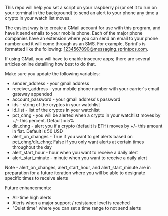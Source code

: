 This repo will help you set a script on your raspberry pi (or set it to run on your terminal in the background) to send an alert to your phone any time a crypto in your watch list moves.

The easiest way is to create a GMail account for use with this program, and have it send emails to your mobile phone. Each of the major phone companies have an extension where you can send an email to your phone number and it will come through as an SMS. For example, Sprint's is formatted like the following: 1234567890@messaging.sprintpcs.com.

If using GMail, you will have to enable insecure apps; there are several articles online detailling how best to do that.

Make sure you update the following variables:
* sender_address - your gmail address
* receiver_address - your mobile phone number with your carrier's email gateway appended
* account_password - your gmail address's password
* ids - string of the cryptos in your watchlist
* id_list - list of the cryptos in your watchlist
* pct_chng - you will be alerted when a crypto in your watchlist moves by +/- this percent. Default = 5%
* dlr_chng - alert you if a crypto (default is ETH) moves by +/- this amount in fiat. Default is 50 USD
* alert_on_changes - True if you want to get alerts based on pct_chng/dlr_chng; False if you only want alerts at certain times throughout the day
* alert_start_hour - hour when you want to receive a daily alert
* alert_start_minute - minute when you want to receive a daily alert

Note - alert_on_changes, alert_start_hour, and alert_start_minute are in preparation for a future iteration where you will be able to designate specific times to receive alerts


Future enhancements:
* All-time high alerts
* Alerts when a major support / resistance level is reached
* "Quiet time" where you can set a time range to not send alerts
